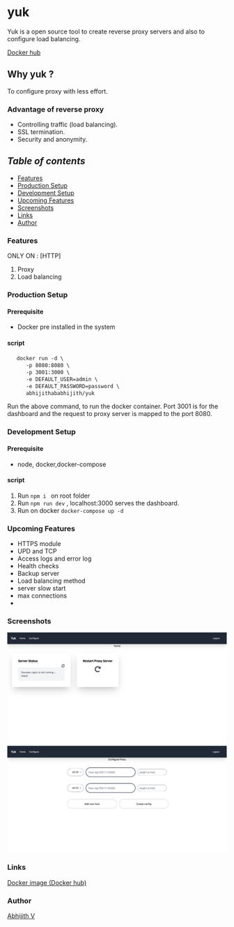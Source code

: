 # yuk

Yuk is a open source tool to create reverse proxy servers and also to configure load balancing.
<p><a href="https://hub.docker.com/r/abhijithababhijith/yuk">Docker hub</a></p>

## Why yuk ?

To configure proxy with less effort.

### Advantage of reverse proxy

- Controlling traffic (load balancing).
- SSL termination.
- Security and anonymity.

## <i>Table of contents</i>

- [Features](#features)
- [Production Setup](#production-setup)
- [Development Setup ](#development-setup)
- [Upcoming Features](#upcoming-features)
- [Screenshots](#screenshots)
- [Links](#links)
- [Author](#author)

### Features
 ONLY ON : [HTTP]
1. Proxy
2. Load balancing

### Production Setup
#### Prerequisite

- Docker pre installed in the system
#### script

```
   docker run -d \
      -p 8080:8080 \
      -p 3001:3000 \
      -e DEFAULT_USER=admin \
      -e DEFAULT_PASSWORD=password \
      abhijithababhijith/yuk 
   ```
Run the above command, to run the docker container. Port 3001 is for the dashboard and the request to proxy server is mapped
to the port 8080.

### Development Setup
#### Prerequisite

- node, docker,docker-compose

#### script
1. Run ```npm i ``` on root folder
2. Run ```npm run dev``` , localhost:3000 serves the dashboard.
3. Run on docker ```docker-compose up -d```



### Upcoming Features

- HTTPS module
- UPD and TCP
- Access logs and error log
- Health checks
- Backup server
- Load balancing method
- server slow start
- max connections
- 

### Screenshots

<img src="https://raw.githubusercontent.com/abhisawesome/yuk/main/project-assets/0.1.0/screenshot/Screenshot%202021-06-14%20at%201.27.24%20AM.png"/>
<img src="https://github.com/abhisawesome/yuk/blob/main/project-assets/0.1.0/screenshot/Screenshot%202021-06-14%20at%201.27.46%20AM.png?raw=true" />

### Links
<p><a href="https://hub.docker.com/r/abhijithababhijith/yuk">Docker image (Docker hub)</a></p>

### Author
<p><a href="https://github.com/abhisawesome/">Abhijith V</a></p>

